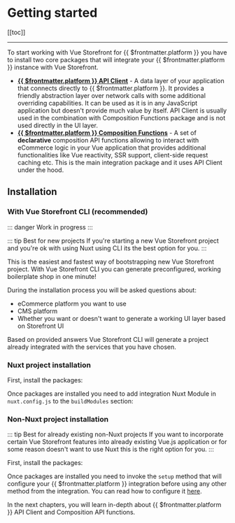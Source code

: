 

 # Getting started

[[toc]]

----
To start working with Vue Storefront for {{ $frontmatter.platform }} you have to install two core packages that will  integrate your {{ $frontmatter.platform }} instance with Vue Storefront.

- [**{{ $frontmatter.platform }} API Client**](./api-client) - A data layer of your application that connects directly to {{ $frontmatter.platform }}. It provides a friendly abstraction layer over network calls with some additional overriding capabilities. It can be used as it is in any JavaScript application but doesn't provide much value by itself. API Client is usually used in the combination with Composition Functions package and is not used directly in the UI layer.
- [**{{ $frontmatter.platform }} Composition Functions**](./composables) - A set of **declarative** composition API functions allowing to interact with eCommerce logic in your Vue application that provides additional functionalities like Vue reactivity, SSR support, client-side request caching etc. This is the main integration package and it uses API Client under the hood.

## Installation
### With Vue Storefront CLI (recommended)
::: danger 
Work in progress
:::

::: tip Best for new projects
If you're starting a new Vue Storefront project and you're ok with using Nuxt using CLI its the best option for you.
:::

This is the easiest and fastest way of bootstrapping new Vue Storefront project. With Vue Storefront CLI you can generate preconfigured, working boilerplate shop in one minute! 

During the installation process you will be asked questions about:

- eCommerce platform you want to use
- CMS platform
- Whether you want or doesn't want to generate a working UI layer based on Storefront UI

Based on provided answers Vue Storefront CLI will generate a project already integrated with the services that you have chosen.

### Nuxt project installation

First, install the packages:

<Content slot-key="installation" />

Once packages are installed you need to add integration Nuxt Module in `nuxt.config.js` to the `buildModules` section:

<Content slot-key="nuxt-setup-module" />

### Non-Nuxt project installation

::: tip Best for already existing non-Nuxt projects
If you want to incorporate certain Vue Storefront features into already existing Vue.js application or for some reason doesn't want to use Nuxt this is the right option for you.
:::

First, install the packages:

<Content slot-key="installation" />

Once packages are installed you need to invoke the `setup` method that will configure your {{ $frontmatter.platform }} integration before using any other method from the integration. You can read how to configure it [here](./api-client).

<Content slot-key="setup" />

In the next chapters, you will learn in-depth about {{ $frontmatter.platform }} API Client and Composition API functions.
